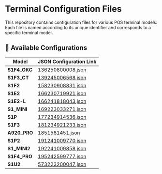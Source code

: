 # Terminal Configuration Files

This repository contains configuration files for various POS terminal models. Each file is named according to its unique identifier and corresponds to a specific terminal model.

## 🔧 Available Configurations

| Model         | JSON Configuration Link |
|---------------|--------------------------|
| **S1F4_OKC**   | [136250800008.json](https://github.com/o4061/configuration/blob/main/136250800008.json) |
| **S1F3_CT**    | [139245006568.json](https://github.com/o4061/configuration/blob/main/139245006568.json) |
| **S1F2**       | [158230908831.json](https://github.com/o4061/configuration/blob/main/158230908831.json) |
| **S1E2**       | [166230719921.json](https://github.com/o4061/configuration/blob/main/166230719921.json) |
| **S1E2-L**     | [166241818043.json](https://github.com/o4061/configuration/blob/main/166241818043.json) |
| **S1_MINI**    | [169223033271.json](https://github.com/o4061/configuration/blob/main/169223033271.json) |
| **S1P**        | [177234914536.json](https://github.com/o4061/configuration/blob/main/177234914536.json) |
| **S1F3**       | [181234921233.json](https://github.com/o4061/configuration/blob/main/181234921233.json) |
| **A920_PRO**   | [1851581451.json](https://github.com/o4061/configuration/blob/main/1851581451.json) |
| **S1P2**       | [191241009770.json](https://github.com/o4061/configuration/blob/main/191241009770.json) |
| **S1_MINI2**   | [192241009858.json](https://github.com/o4061/configuration/blob/main/192241009858.json) |
| **S1F4_PRO**   | [195242599777.json](https://github.com/o4061/configuration/blob/main/195242599777.json) |
| **S1U2**       | [573223200047.json](https://github.com/o4061/configuration/blob/main/573223200047.json) |
